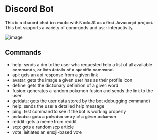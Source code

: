 # Discord Bot

This is a discord chat bot made with NodeJS as a first Javascript project.
This bot supports a variety of commands and user interactivity.

![image](https://user-images.githubusercontent.com/47795760/132549713-bed6311d-974f-48c4-ad92-e12622e06d88.png)

## Commands

- help: sends a dm to the user who requested help a list of all available commands, or lists details of a specific command.
- api: gets an api response from a given link
- avatar: gets the image a given user has as their profile icon
- define: gets the dictionary definition of a given word
- fusion: generates a random pokemon fusion and sends the link to the user
- getdata: gets the user data stored by the bot (debugging command)
- help: sends the user a detailed help message
- ping: test command to see if the bot is working properly
- pokedex: gets a pokedex entry of a given pokemon
- reddit: gets a meme from reddit
- scp: gets a random scp article
- vote: initiates an emoji-based vote
